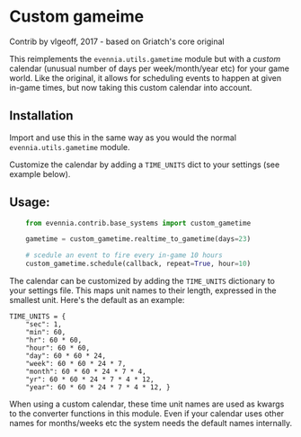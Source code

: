 # Custom gameime

Contrib by vlgeoff, 2017 - based on Griatch's core original

This reimplements the `evennia.utils.gametime` module but with a _custom_
calendar (unusual number of days per week/month/year etc) for your game world.
Like the original, it allows for scheduling events to happen at given
in-game times, but now taking this custom calendar into account.

## Installation

Import and use this in the same way as you would the normal
`evennia.utils.gametime` module.

Customize the calendar by adding a `TIME_UNITS` dict to your settings (see
example below).


## Usage:

```python
    from evennia.contrib.base_systems import custom_gametime

    gametime = custom_gametime.realtime_to_gametime(days=23)

    # scedule an event to fire every in-game 10 hours
    custom_gametime.schedule(callback, repeat=True, hour=10)

```

The calendar can be customized by adding the `TIME_UNITS` dictionary to your
settings file. This maps unit names to their length, expressed in the smallest
unit. Here's the default as an example:

    TIME_UNITS = {
        "sec": 1,
        "min": 60,
        "hr": 60 * 60,
        "hour": 60 * 60,
        "day": 60 * 60 * 24,
        "week": 60 * 60 * 24 * 7,
        "month": 60 * 60 * 24 * 7 * 4,
        "yr": 60 * 60 * 24 * 7 * 4 * 12,
        "year": 60 * 60 * 24 * 7 * 4 * 12, }

When using a custom calendar, these time unit names are used as kwargs to
the converter functions in this module. Even if your calendar uses other names
for months/weeks etc the system needs the default names internally.

